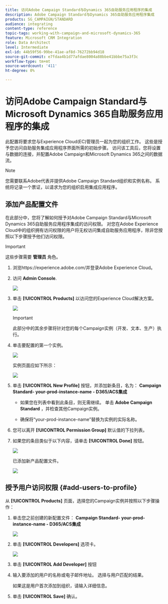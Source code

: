 ```yaml
---
title: 访问Adobe Campaign Standard与Dynamics 365自助服务应用程序的集成
description: Adobe Campaign Standard与Dynamics 365自助服务应用程序集成
products: SG_CAMPAIGN/STANDARD
audience: integrating
content-type: reference
topic-tags: working-with-campaign-and-microsoft-dynamics-365
feature: Microsoft CRM Integration
role: Data Architect
level: Intermediate
exl-id: 44b59f56-99be-41ae-af8d-76272bb94d18
source-git-commit: e7fdaa4b1d77afdae8004a88bbe41bbbe75a3f3c
workflow-type: tm+mt
source-wordcount: '411'
ht-degree: 0%

---
```


# 访问Adobe Campaign Standard与Microsoft Dynamics 365自助服务应用程序的集成

此配置将要求您与Experience Cloud(EC)管理员一起为您的组织工作。 这些是授予您访问自助服务集成应用程序界面所需的初始步骤。 访问该工具后，您将设置与数据的连接，并配置Adobe Campaign和Microsoft Dynamics 365之间的数据流。

>[!NOTE]
>
>您需要联系Adobe代表并提供Adobe Campaign Standard组织和实例名称。 系统将记录一个票证，以请求为您的组织启用集成应用程序。

## 添加产品配置文件

在此部分中，您将了解如何授予对Adobe Campaign Standard与Microsoft Dynamics 365自助服务应用程序集成的访问权限。 对您在Adobe Experience Cloud中的组织拥有访问权限的用户将无权访问集成自助服务应用程序，除非您按照以下步骤授予他们访问权限。

>[!IMPORTANT]
>
> 这些步骤需要 **管理员** 角色。

1. 浏览https://experience.adobe.com/并登录Adobe Experience Cloud。
1. 访问 **Admin Console**.

   ![](assets/do-not-localize/d365-to-acs-access-3.png)

1. 单击 **[!UICONTROL Products]** 以访问您的Experience Cloud解决方案。

   ![](assets/do-not-localize/d365-to-acs-access-6.png)


   >[!IMPORTANT]
   >
   >此部分中的其余步骤将针对您的每个Campaign实例（开发、文本、生产）执行。

1. 单击要配置的第一个实例。

   ![](assets/do-not-localize/d365-to-acs-access-6.png)

   实例页面应如下所示：

   ![](assets/do-not-localize/d365-to-acs-access-8.png)

1. 单击 **[!UICONTROL New Profile]** 按钮，并添加新条目，名为： **Campaign Standard- your-prod-instance-name - D365/ACS集成**

   * 如果您在列表中看到此条目，则无需继续。 单击 **Adobe Campaign Standard** ，并检查其他Campaign实例。

   * 确保将“your-prod-instance-name”替换为实例的实际名称。

1. 您可以离开 **[!UICONTROL Permission Group]** 默认值的下拉列表。

1. 如果您的条目类似于以下内容，请单击 **[!UICONTROL Done]** 按钮。

   ![](assets/do-not-localize/d365-to-acs-access-14.png)

   已添加新产品配置文件。

   ![](assets/do-not-localize/d365-to-acs-access-15.png)

## 授予用户访问权限 {#add-users-to-profile}

从 **[!UICONTROL Products]**  页面，选择您的Campaign实例并按照以下步骤操作：

1. 单击您之前创建的新配置文件：  **Campaign Standard- your-prod-instance-name - D365/ACS集成**

   ![](assets/do-not-localize/d365-to-acs-access-15.png)

1. 单击 **[!UICONTROL Developers]** 选项卡。

   ![](assets/do-not-localize/d365-to-acs-access-18.png)

1. 单击 **[!UICONTROL Add Developer]** 按钮

1. 输入要添加的用户的名称或电子邮件地址。  选择与用户匹配的结果。

   如果这是用户首次添加到组织，请输入详细信息。

1. 单击 **[!UICONTROL Save]** 确认。
